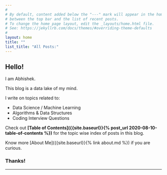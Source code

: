 ```yaml
---
#
# By default, content added below the "---" mark will appear in the home page
# between the top bar and the list of recent posts.
# To change the home page layout, edit the _layouts/home.html file.
# See: https://jekyllrb.com/docs/themes/#overriding-theme-defaults
#
layout: home
title: ""
list_title: "All Posts:"
--- 
```


## Hello!

I am Abhishek. 

This blog is a data lake of my mind.

I write on topics related to:
- Data Science / Machine Learning
- Algorithms & Data Structures
- Coding Interview Questions

Check out **[Table of Contents]({{site.baseurl}}{% post_url 2020-08-10-table-of-contents %})** for the topic wise index of posts in this blog.

Know more [About Me]({{site.baseurl}}{% link about.md %}) if you are curious.

### Thanks!
<hr/>